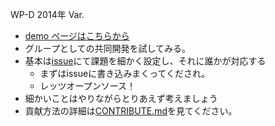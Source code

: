 WP-D 2014年 Var.
- [demo ページはこちらから](http://dev2014.wp-d.org/)
- グループとしての共同開発を試してみる。
- 基本は[issue](https://github.com/megane9988/wp-d2014/issues)にて課題を細かく設定し、それに誰かが対応する
  - まずはissueに書き込みまくってくだされ。
  - レッツオープンソース！
- 細かいことはやりながらとりあえず考えましょう
- 貢献方法の詳細は[CONTRIBUTE.md](https://github.com/megane9988/wp-d/blob/wip/2014/CONTRIBUTE.md)を見てください。
